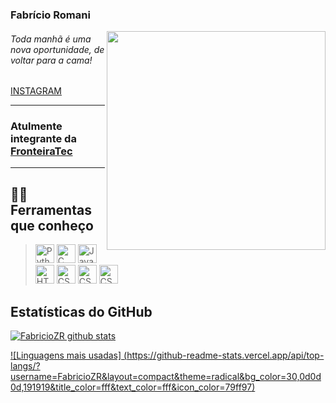 <h3>Fabrício Romani</h3>
<img src="https://media.giphy.com/media/citBl9yPwnUOs/giphy.gif" align="right" height="350px">
<h6>Toda manhã é uma nova oportunidade, de voltar para a cama!</h6>

<a href="https://www.instagram.com/fabricioromanii/" target="blank">INSTAGRAM</a> <br>

<hr>

<h3>Atulmente integrante da <a href="https://github.com/FronteiraTec">FronteiraTec</a></h3>

<hr>

<div id='languages' />

## 👨‍💻 Ferramentas que conheço

> <img src="https://cdn.freebiesupply.com/logos/large/2x/python-5-logo-png-transparent.png" alt=Python width="30">
> <img src="https://img.icons8.com/color/48/000000/c-programming.png" alt=C width="30">
> <img src="https://img.icons8.com/color/48/000000/java-coffee-cup-logo.png" alt=Java width="30">
> <img src="https://img.icons8.com/color/48/000000/html-5.png" alt=HTML5 width="30">
> <img src="https://img.icons8.com/color/48/000000/css3.png" alt=CSS width="30">
> <img src="https://img.icons8.com/color/48/000000/javascript.png" alt=CSS width="30">
> <img src="https://img.icons8.com/color/48/000000/flutter.png" alt=CSS width="30">

<div id='stats' />

## Estatísticas do GitHub

[![FabricioZR github stats](https://github-readme-stats.vercel.app/api?username=FabricioZR&show_icons=true&theme=dark)](https://github.com/FabricioZR/github-readme-stats)

[![Linguagens mais usadas]
(https://github-readme-stats.vercel.app/api/top-langs/?username=FabricioZR&layout=compact&theme=radical&bg_color=30,0d0d0d,191919&title_color=fff&text_color=fff&icon_color=79ff97)](https://github.com/FabricioZR/github-readme-stats)
